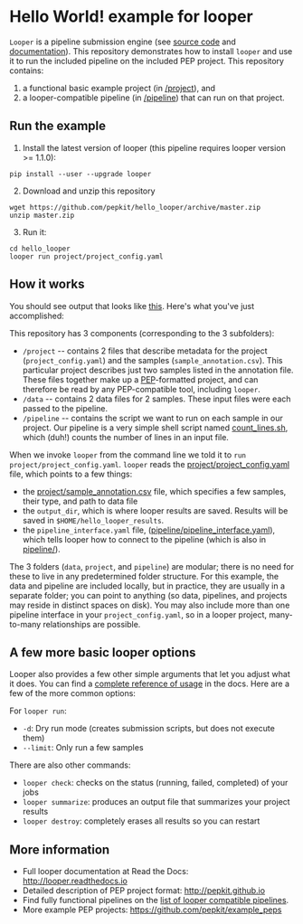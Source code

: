 # Hello World! example for looper

`Looper` is a pipeline submission engine (see [source code](https://github.com/pepkit/looper) and [documentation](http://looper.databio.org)). This repository demonstrates how to install `looper` and use it to run the included pipeline on the included PEP project. This repository contains:

1. a functional basic example project (in [/project](/project)), and
2. a looper-compatible pipeline (in [/pipeline](/pipeline)) that can run on that project. 

## Run the example

1. Install the latest version of looper (this pipeline requires looper version >= 1.1.0):

```
pip install --user --upgrade looper
```

2. Download and unzip this repository

```
wget https://github.com/pepkit/hello_looper/archive/master.zip
unzip master.zip
```

3. Run it:

```
cd hello_looper
looper run project/project_config.yaml
```

## How it works

You should see output that looks like [this](output.txt). Here's what you've just accomplished:

This repository has 3 components (corresponding to the 3 subfolders):
 * `/project` -- contains 2 files that describe metadata for the project (`project_config.yaml`) and the samples (`sample_annotation.csv`). This particular project describes just two samples listed in the annotation file. These files together make up a [PEP](http://pepkit.github.io)-formatted project, and can therefore be read by any PEP-compatible tool, including `looper`.
 * `/data` -- contains 2 data files for 2 samples. These input files were each passed to the pipeline.
 * `/pipeline` -- contains the script we want to run on each sample in our project. Our pipeline is a very simple shell script named [count_lines.sh](pipeline/count_lines.sh), which (duh!) counts the number of lines in an input file.

When we invoke `looper` from the command line we told it to `run project/project_config.yaml`. `looper` reads the [project/project_config.yaml](project/project_config.yaml) file, which points to a few things:
 * the [project/sample_annotation.csv](project/sample_annotation.csv) file, which specifies a few samples, their type, and path to data file
 * the `output_dir`, which is where looper results are saved. Results will be saved in `$HOME/hello_looper_results`.
 * the `pipeline_interface.yaml` file, ([pipeline/pipeline_interface.yaml](pipeline/pipeline_interface.yaml)), which tells looper how to connect to the pipeline (which is also in [pipeline/](pipeline/)).

The 3 folders (`data`, `project`, and `pipeline`) are modular; there is no need for these to live in any predetermined folder structure. For this example, the data and pipeline are included locally, but in practice, they are usually in a separate folder; you can point to anything (so data, pipelines, and projects may reside in distinct spaces on disk). You may also include more than one pipeline interface in your `project_config.yaml`, so in a looper project, many-to-many relationships are possible.

## A few more basic looper options

Looper also provides a few other simple arguments that let you adjust what it does. You can find a [complete reference of usage](http://looper.readthedocs.io/en/latest/usage.html) in the docs. Here are a few of the more common options:

For `looper run`:
- `-d`: Dry run mode (creates submission scripts, but does not execute them) 
- `--limit`: Only run a few samples 

There are also other commands:
- `looper check`: checks on the status (running, failed, completed) of your jobs
- `looper summarize`: produces an output file that summarizes your project results
- `looper destroy`: completely erases all results so you can restart


## More information

* Full looper documentation at Read the Docs: http://looper.readthedocs.io
* Detailed description of PEP project format: http://pepkit.github.io
* Find fully functional pipelines on the [list of looper compatible pipelines](looper_pipelines.md).
* More example PEP projects: https://github.com/pepkit/example_peps
